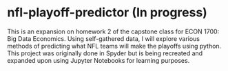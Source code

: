 # nfl-playoff-predictor (In progress)
This is an expansion on homework 2 of the capstone class for ECON 1700: Big Data Economics. Using self-gathered data, I will explore various methods of predicting what NFL teams will make the playoffs using python. This project was originally done in Spyder but is being recreated and expanded upon using Jupyter Notebooks for learning purposes.
